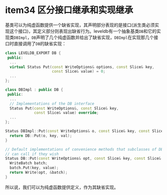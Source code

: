 # item34 区分接口继承和实现继承
基类可以为纯虚函数提供一个缺省实现，其声明部分表现的是接口(派生类必须实现这个接口)，其定义部分则表现出缺省行为。leveldb有一个抽象基类`DB`和它的实现类`DBImpl`，`DB`声明了几个纯虚函数并给出了缺省实现，`DBImpl`在实现那几个接口时直接调用了`DB`的缺省实现：
```cpp
class LEVELDB_EXPORT DB {
 public:
  ...
  virtual Status Put(const WriteOptions& options, const Slice& key,
                     const Slice& value) = 0;
  ...
};

class DBImpl : public DB {
 public:
  ...
  // Implementations of the DB interface
  Status Put(const WriteOptions&, const Slice& key,
             const Slice& value) override;
  ...
};

Status DBImpl::Put(const WriteOptions& o, const Slice& key, const Slice& val) {
  return DB::Put(o, key, val);
}

// Default implementations of convenience methods that subclasses of DB
// can call if they wish
Status DB::Put(const WriteOptions& opt, const Slice& key, const Slice& value) {
  WriteBatch batch;
  batch.Put(key, value);
  return Write(opt, &batch);
}

```
所以说，我们可以为纯虚函数提供定义，作为其缺省实现。